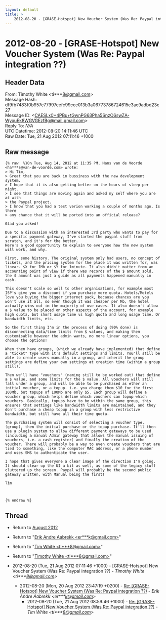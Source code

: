 ```yaml
---
layout: default
title: >
    2012-08-20 - [GRASE-Hotspot] New Voucher System (Was Re: Paypal integration ??)
---
```


# 2012-08-20 - [GRASE-Hotspot] New Voucher System (Was Re: Paypal integration ??)

## Header Data

From: Timothy White \<ti***8@gmail.com\><br>
Message Hash: df9fb7483f0b957e77997eefc99cce013b3a06773786724615e3ac9adbd23c27<br>
Message ID: \<CAESLx0+4PBu+tGwnPG63Pha5SnzO6swZA-WyxuEk8WGVGEzfBg@mail.gmail.com\><br>
Reply To: _N/A_<br>
UTC Datetime: 2012-08-20 14:11:46 UTC<br>
Raw Date: Tue, 21 Aug 2012 07:11:46 +1000<br>

## Raw message

```
{% raw  %}On Tue, Aug 14, 2012 at 11:35 PM, Hans van de Voorde
<ha***s@van-de-voorde.com> wrote:
> Hi Tim,
> Great that you are back in bussiness with the new development system.
> I hope that it is also getting better on the hours of sleep per night.
> I see that things are moving again and asked my self where you are at with
> the Paypal project.
> I know that you had a test verion working a couple of months ago. Is there
> any chance that it will be ported into an official release?

Glad you asked!

Due to a discussion with an interested 3rd party who wants to pay for
a specific payment gateway, I've started the paypal stuff from
scratch, and it's for the better.
Here's a good opportunity to explain to everyone how the new system
will work, and why.

First, some history. The original system only had users, no concept of
tickets, and the pricing system for the place it was written for, was
linear. $X for 1Mb or $Y for 1minute. It also didn't matter from an
accounting point of view if there was records of the $ amount sold,
the $ amount was just a guide as all payments happened manually in
cash.

This doesn't scale so well to other organisations, for example most
ISP's give you a discount if you purchase more quota. Hotels/Motels
love you buying the bigger internet pack, because chances are you
won't use it all, so even though it was cheaper per Mb, the hotel
actually wins out in the majority of use cases. It also doesn't allow
a $ value to be placed on other aspects of the account, for example
high quota, but short usage time vs high quota and long usage time. Or
bandwidth limits, etc.

So the first thing I'm in the process of doing (90% done) is
disconnecting data/time limits from $ values, and making them
customisable however the admin wants, no more linear options, you
choose the options!

When then have groups, (which we already have implemented) that define
a "ticket" type with it's default settings and limits. You'll still be
able to create users manually in a group, and inherit the group
settings are define your own settings at creation time (within a group
still).

Then we'll have "vouchers" (naming still to be worked out) that define
a $ value, and some limits for the $ value. All vouchers will still
fall under a group, and will be able to be purchased as ether an
initial voucher, or a topup. i.e. you charge them $10 for the first
100Mb, but topups of 100Mb are only $5. Each group will define a
voucher group, which helps define which vouchers can topup which
vouchers. Basically, topups have to be within the same group, this
ensures that settings like bandwidth limits are maintained, and they
don't purchase a cheap topup in a group with less restrictive
bandwidth, but still have all their time quota.

The purchasing system will consist of selecting a voucher type,
(group), then the initial purchase or the topup purchase. It'll then
use a plugin system to allow different payment gateways to be used
(including a manual Admin gateway that allows the manual issuing of
vouchers, i.e. a cash register) and finally the creation of the
voucher. There will probably be a way to even create vouchers that are
tied to something, like the computer MAC address, or a phone number
and uses SMS to authenticate the user.

I hope that gives everyone a clear image of the direction I'm going.
It should clear up the UI a bit as well, as some of the legacy stuff
cluttered up the screen. Paypal will probably be the second public
gateway written, with Manual being the first!

Tim



{% endraw %}
```

## Thread

+ Return to [August 2012](/archive/2012/08)

+ Return to "[Erik Andre Aabrekk <er***k<span>@</span>gmail.com>](/authors/er___k_at_gmail_com)"
+ Return to "[Tim White <ti***8<span>@</span>gmail.com>](/authors/ti___8_at_gmail_com)"
+ Return to "[Timothy White <ti***8<span>@</span>gmail.com>](/authors/ti___8_at_gmail_com)"

+ 2012-08-20 (Tue, 21 Aug 2012 07:11:46 +1000) - [GRASE-Hotspot] New Voucher System (Was Re: Paypal integration ??) - _Timothy White \<ti***8@gmail.com\>_
  + 2012-08-20 (Mon, 20 Aug 2012 23:47:19 +0200) - [Re: [GRASE-Hotspot] New Voucher System (Was Re: Paypal integration	??)](/archive/2012/08/44f50535574ec3238c6f3e4cf7a4d25a5b4cfde5656c45f4b5a5e9f6b06f3a4f) - _Erik Andre Aabrekk \<er***k@gmail.com\>_
    + 2012-08-20 (Tue, 21 Aug 2012 08:59:46 +1000) - [Re: [GRASE-Hotspot] New Voucher System (Was Re: Paypal integration ??)](/archive/2012/08/94af6c011b94461dedcf2abe236921e04209771258a057e0ade542ae6a84460e) - _Tim White \<ti***8@gmail.com\>_

